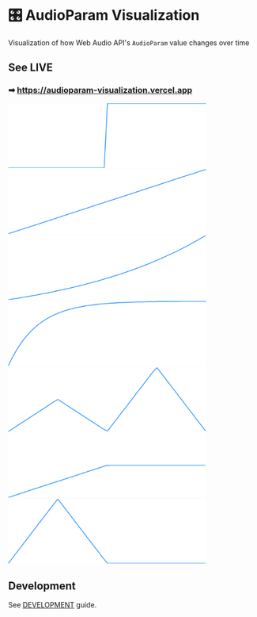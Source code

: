 # 🎛️ AudioParam Visualization

Visualization of how Web Audio API's `AudioParam` value changes over time

## See LIVE
### ➡ https://audioparam-visualization.vercel.app

<img src="./public/waveform-1.png" width="400"/>

<img src="./public/waveform-2.png" width="400"/>

<img src="./public/waveform-3.png" width="400"/>

<img src="./public/waveform-4.png" width="400"/>

<img src="./public/waveform-5.png" width="400"/>

<img src="./public/waveform-6.png" width="400"/>

<img src="./public/waveform-7.png" width="400"/>

## Development

See [DEVELOPMENT](./DEVELOPMENT.md) guide.
